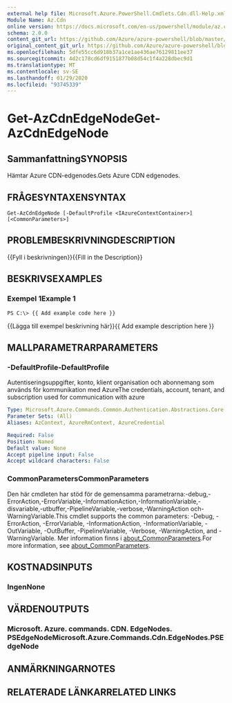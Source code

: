 ```yaml
---
external help file: Microsoft.Azure.PowerShell.Cmdlets.Cdn.dll-Help.xml
Module Name: Az.Cdn
online version: https://docs.microsoft.com/en-us/powershell/module/az.cdn/get-azcdnedgenode
schema: 2.0.0
content_git_url: https://github.com/Azure/azure-powershell/blob/master/src/Cdn/Cdn/help/Get-AzCdnEdgeNode.md
original_content_git_url: https://github.com/Azure/azure-powershell/blob/master/src/Cdn/Cdn/help/Get-AzCdnEdgeNode.md
ms.openlocfilehash: 5dfe55cc6d918b37a1ce1ae436ae76129811ee37
ms.sourcegitcommit: 4d2c178cd6df9151877b08d54c1f4a228dbec9d1
ms.translationtype: MT
ms.contentlocale: sv-SE
ms.lasthandoff: 01/29/2020
ms.locfileid: "93745339"
---
```

# <span data-ttu-id="19e8d-101">Get-AzCdnEdgeNode</span><span class="sxs-lookup"><span data-stu-id="19e8d-101">Get-AzCdnEdgeNode</span></span>

## <span data-ttu-id="19e8d-102">Sammanfattning</span><span class="sxs-lookup"><span data-stu-id="19e8d-102">SYNOPSIS</span></span>
<span data-ttu-id="19e8d-103">Hämtar Azure CDN-edgenodes.</span><span class="sxs-lookup"><span data-stu-id="19e8d-103">Gets Azure CDN edgenodes.</span></span>

## <span data-ttu-id="19e8d-104">FRÅGESYNTAXEN</span><span class="sxs-lookup"><span data-stu-id="19e8d-104">SYNTAX</span></span>

```
Get-AzCdnEdgeNode [-DefaultProfile <IAzureContextContainer>] [<CommonParameters>]
```

## <span data-ttu-id="19e8d-105">PROBLEMBESKRIVNING</span><span class="sxs-lookup"><span data-stu-id="19e8d-105">DESCRIPTION</span></span>
<span data-ttu-id="19e8d-106">{{Fyll i beskrivningen}}</span><span class="sxs-lookup"><span data-stu-id="19e8d-106">{{Fill in the Description}}</span></span>

## <span data-ttu-id="19e8d-107">BESKRIVS</span><span class="sxs-lookup"><span data-stu-id="19e8d-107">EXAMPLES</span></span>

### <span data-ttu-id="19e8d-108">Exempel 1</span><span class="sxs-lookup"><span data-stu-id="19e8d-108">Example 1</span></span>
```
PS C:\> {{ Add example code here }}
```

<span data-ttu-id="19e8d-109">{{Lägga till exempel beskrivning här}}</span><span class="sxs-lookup"><span data-stu-id="19e8d-109">{{ Add example description here }}</span></span>

## <span data-ttu-id="19e8d-110">MALLPARAMETRAR</span><span class="sxs-lookup"><span data-stu-id="19e8d-110">PARAMETERS</span></span>

### <span data-ttu-id="19e8d-111">-DefaultProfile</span><span class="sxs-lookup"><span data-stu-id="19e8d-111">-DefaultProfile</span></span>
<span data-ttu-id="19e8d-112">Autentiseringsuppgifter, konto, klient organisation och abonnemang som används för kommunikation med Azure</span><span class="sxs-lookup"><span data-stu-id="19e8d-112">The credentials, account, tenant, and subscription used for communication with azure</span></span>

```yaml
Type: Microsoft.Azure.Commands.Common.Authentication.Abstractions.Core.IAzureContextContainer
Parameter Sets: (All)
Aliases: AzContext, AzureRmContext, AzureCredential

Required: False
Position: Named
Default value: None
Accept pipeline input: False
Accept wildcard characters: False
```

### <span data-ttu-id="19e8d-113">CommonParameters</span><span class="sxs-lookup"><span data-stu-id="19e8d-113">CommonParameters</span></span>
<span data-ttu-id="19e8d-114">Den här cmdleten har stöd för de gemensamma parametrarna:-debug,-ErrorAction,-ErrorVariable,-InformationAction,-InformationVariable,-disvariable,-utbuffer,-PipelineVariable,-verbose,-WarningAction och-WarningVariable.</span><span class="sxs-lookup"><span data-stu-id="19e8d-114">This cmdlet supports the common parameters: -Debug, -ErrorAction, -ErrorVariable, -InformationAction, -InformationVariable, -OutVariable, -OutBuffer, -PipelineVariable, -Verbose, -WarningAction, and -WarningVariable.</span></span> <span data-ttu-id="19e8d-115">Mer information finns i [about_CommonParameters](https://go.microsoft.com/fwlink/?LinkID=113216).</span><span class="sxs-lookup"><span data-stu-id="19e8d-115">For more information, see [about_CommonParameters](https://go.microsoft.com/fwlink/?LinkID=113216).</span></span>

## <span data-ttu-id="19e8d-116">KOSTNADS</span><span class="sxs-lookup"><span data-stu-id="19e8d-116">INPUTS</span></span>

### <span data-ttu-id="19e8d-117">Ingen</span><span class="sxs-lookup"><span data-stu-id="19e8d-117">None</span></span>

## <span data-ttu-id="19e8d-118">VÄRDEN</span><span class="sxs-lookup"><span data-stu-id="19e8d-118">OUTPUTS</span></span>

### <span data-ttu-id="19e8d-119">Microsoft. Azure. commands. CDN. EdgeNodes. PSEdgeNode</span><span class="sxs-lookup"><span data-stu-id="19e8d-119">Microsoft.Azure.Commands.Cdn.EdgeNodes.PSEdgeNode</span></span>

## <span data-ttu-id="19e8d-120">ANMÄRKNINGAR</span><span class="sxs-lookup"><span data-stu-id="19e8d-120">NOTES</span></span>

## <span data-ttu-id="19e8d-121">RELATERADE LÄNKAR</span><span class="sxs-lookup"><span data-stu-id="19e8d-121">RELATED LINKS</span></span>
